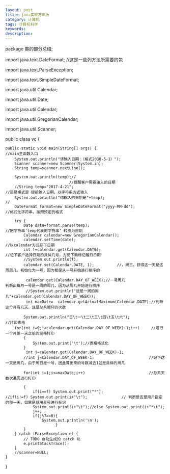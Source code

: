 ```yaml
---
layout: post
title: java实现万年历
category: 计算机
tags: 计算机科学
keywords: 
description: 
---
```

package 类的部分总结;     

import java.text.DateFormat;                           //这是一些列方法所需要的包    

import java.text.ParseException;    

import java.text.SimpleDateFormat;    

import java.util.Calendar;    

import java.util.Date;    

import java.util.Calendar;    

import java.util.GregorianCalendar;    

import java.util.Scanner;    

public class vc {

	public static void main(String[] args) {               							//main主函数入口
		System.out.println("请输入日期：（格式2030-5-1）"); 
		Scanner scanner=new Scanner(System.in);
		String temp=scanner.nextLine();

		System.out.println(temp);//
		                        //提醒客户需要输入的日期
		//String temp="2017-4-21";                                                     //简易模式是 提前输入日期，以字符串方式输入
		System.out.println("你输入的日期是"+temp);                                    //
		DateFormat format=new SimpleDateFormat("yyyy-MM-dd");                    //格式化字符串，按照预定的格式
		
		try {                                                                   
			Date date=format.parse(temp);										//把字符串‘temp代表的字符串’ 转换为日期
			Calendar calendar=new GregorianCalendar();
			calendar.setTime(date);                                                //以calendar方式存下日期
			int f=calendar.get(Calendar.DATE);                             //记下客户选择日期的具体几号，方便下面标记醒目日期
			//System.out.println(f);
			calendar.set(Calendar.DATE, 1);          //，周三，获得这一天是这周周几，初始化为一号，因为都是从一号开始进行排序的
			
			 calendar.get(Calendar.DAY_OF_WEEK);//一号周几                              判断出每月一号是一周的周几，因为从周几开始进行排序
			 //System.out.println("这是一周的周几"+calendar.get(Calendar.DAY_OF_WEEK));
			 int maxDate=  calendar.getActualMaximum(Calendar.DATE);//判断这个月有几天，这是总共循环的次数
			 
			System.out.println("日\t一\t二\t三\t四\t五\t六");                      //打印表格
		for(int i=0;i<calendar.get(Calendar.DAY_OF_WEEK)-1;i++)     //进行一个月第一天之前的空格打印
		    {                                
				System.out.print('\t');//表格格式化
			}
		     int j=calendar.get(Calendar.DAY_OF_WEEK)-1;
			//int j=Calendar.DAY_OF_WEEK-1;                        //记下这一天是周几，由于周日是一号，因此算出来的号数减去1就是具体的周几
			
			for(int i=1;i<=maxDate;i++)                            //总共天数次遍历进行打印
				
			{
		        if(i==f) System.out.print("*");             		//if(i!=f) System.out.print(i+"\t");               // 判断是否是用户指定的那一天，如果是就用星号进行标记
				System.out.print(i+"\t");//else System.out.print(i+"*\t");
				j++;
				if(j%7==0){
					System.out.println('\n');
				          }
			}
		} catch (ParseException e) {
			// TODO 自动生成的 catch 块
			e.printStackTrace();
		}
		//scanner=NULL;
	}
}